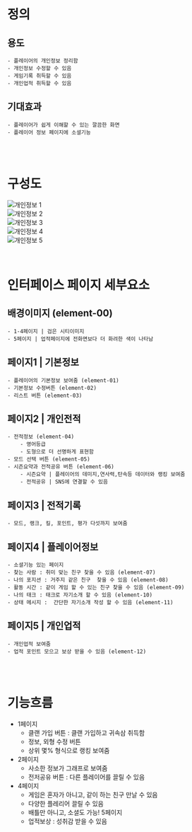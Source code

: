 # 정의
  ## 용도
	- 플레이어의 개인정보 정리함
	- 개인정보 수정할 수 있음
	- 게임기록 취득할 수 있음
	- 개인업적 취득할 수 있음
  
  ## 기대효과
	- 플레이어가 쉽게 이해할 수 있는 깔끔한 화면
	- 플레이어 정보 페이지에 소셜기능
<br>
<br>

# 구성도
![개인정보 1](https://scontent-icn1-1.xx.fbcdn.net/v/t1.0-9/45298989_2052565578128754_749194802121146368_o.jpg?_nc_cat=110&_nc_ht=scontent-icn1-1.xx&oh=1c0358435095851122bde972282760c7&oe=5C48ED9C)
<br>
![개인정보 2](https://scontent-icn1-1.xx.fbcdn.net/v/t1.0-9/45316250_2052565584795420_2260759905738686464_o.jpg?_nc_cat=104&_nc_ht=scontent-icn1-1.xx&oh=b63c9a559a38896aa6c34fcd3b3e792a&oe=5C881F7D)
<br>
![개인정보 3](https://scontent-icn1-1.xx.fbcdn.net/v/t1.0-9/45159331_2052565454795433_8467352935427211264_o.jpg?_nc_cat=107&_nc_ht=scontent-icn1-1.xx&oh=fda28853408ddbf1f8f73c0710eb2f08&oe=5C4B34B2)
<br>
![개인정보 4](https://scontent-icn1-1.xx.fbcdn.net/v/t1.0-9/45228758_2052565464795432_779397171060408320_o.jpg?_nc_cat=103&_nc_ht=scontent-icn1-1.xx&oh=0132de2d8a93c1ad40431aa30e6ab226&oe=5C7E6A61)
<br>
![개인정보 5](https://scontent-icn1-1.xx.fbcdn.net/v/t1.0-9/45256710_2052565481462097_8479011804540829696_o.jpg?_nc_cat=105&_nc_ht=scontent-icn1-1.xx&oh=50bb84c284abbbf1c7ac4bbe5c9069ea&oe=5C7A2356)

<br>

# 인터페이스 페이지 세부요소
  ## 배경이미지 (element-00)
	- 1-4페이지 | 검은 시티이미지
	- 5페이지 | 업적페이지에 전화면보다 더 화려한 색이 나타남
  ## 페이지1 | 기본정보
	- 플레이어의 기본정보 보여줌 (element-01)
	- 기본정보 수정버튼 (element-02)
	- 리스트 버튼 (element-03)
  ## 페이지2 | 개인전적
	- 전적정보 (element-04)
		- 영어등급
		- 도형으로 더 선명하게 표현함
	- 모드 선택 버튼 (element-05)
	- 시즌요약과 전적공유 버튼 (element-06)
		- 시즌요약 | 플레이어의 데미지,연사력,탄속등 데이터와 랭킹 보여줌
		- 전적공유 | SNS에 연결할 수 있음
  ## 페이지3 | 전적기록
	- 모드, 랭크, 킬, 포인트, 평가 다섯까지 보여줌
  ## 페이지4 | 플레이어정보
	- 소셜기능 있는 페이지
	- 찾는 사람 : 취미 맞는 친구 찾을 수 있음 (element-07)
	- 나의 포지션 : 거주지 같은 친구  찾을 수 있음 (element-08)
	- 활동 시간 : 같이 게임 할 수 있는 친구 찾을 수 있음 (element-09)
	- 나의 태크 : 태크로 자기소개 할 수 있음 (element-10)
	- 상태 메시지 :  간단한 자기소개 작성 할 수 있음 (element-11)
  ## 페이지5 | 개인업적
	- 개인업적 보여줌
	- 업적 포인트 모으고 보상 받을 수 있음 (element-12)

<br>
<br>


# 기능흐름
+ 1페이지
	+ 클랜 가입 버튼 : 클랜 가입하고 귀속삼 취득함
	+ 정보, 외형 수정 버튼
	+ 상위 몇% 형식으로 랭킹 보여줌
+ 2페이지
	+ 사소한 정보가 그래프로 보여줌
	+ 전저공유 버튼 : 다른 플레이어를 끌릴 수 있음
+ 4페이지
	+ 게임은 혼자가 아니고, 같이 하는 친구 만날 수 있음
	+ 다양한 플레리어 끌릴 수 있음
	+ 배틀만 아니고, 소셜도 가능!
5페이지
	+ 업적보상 : 성취감 받을 수 있음